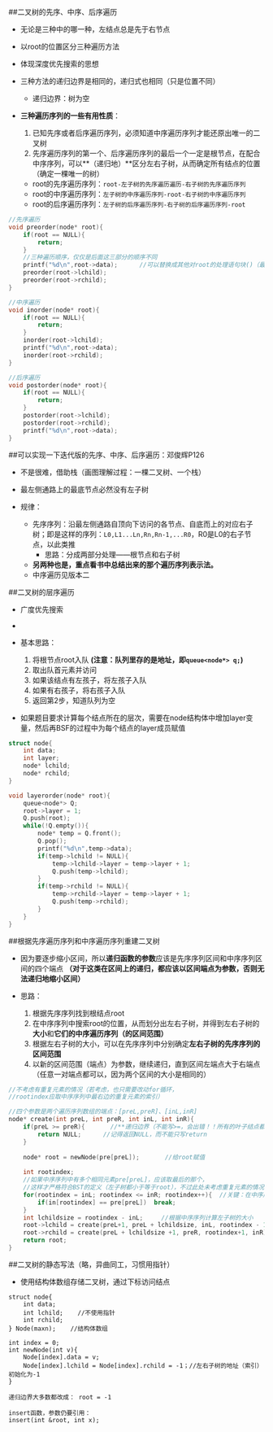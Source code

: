 ##二叉树的先序、中序、后序遍历

* 无论是三种中的哪一种，左结点总是先于右节点

* 以root的位置区分三种遍历方法

* 体现深度优先搜索的思想

* 三种方法的递归边界是相同的，递归式也相同（只是位置不同）
  * 递归边界：树为空


* **三种遍历序列的一些有用性质**：
  1. 已知先序或者后序遍历序列，必须知道中序遍历序列才能还原出唯一的二叉树
  2. 先序遍历序列的第一个、后序遍历序列的最后一个一定是根节点，在配合中序序列，可以**（递归地）**区分左右子树，从而确定所有结点的位置（确定一棵唯一的树）
    * root的先序遍历序列：`root-左子树的先序遍历遍历-右子树的先序遍历序列`
    * root的中序遍历序列：`左子树的中序遍历序列-root-右子树的中序遍历序列`
    * root的后序遍历序列：`左子树的后序遍历序列-右子树的后序遍历序列-root`

```C++
//先序遍历 
void preorder(node* root){
	if(root == NULL){
		return;
	}
	//三种遍历顺序，仅仅是后面这三部分的顺序不同
	printf("%d\n",root->data);      //可以替换成其他对root的处理语句块()（最好整合成一个函数调用）    
	preorder(root->lchild);
	preorder(root->rchild);
}

//中序遍历 
void inorder(node* root){
	if(root == NULL){
		return;
	}
	inorder(root->lchild);
	printf("%d\n",root->data);
	inorder(root->rchild);
}

//后序遍历
void postorder(node* root){
	if(root == NULL){
		return;
	}
	postorder(root->lchild);
	postorder(root->rchild);
	printf("%d\n",root->data);
} 
```

##可以实现一下迭代版的先序、中序、后序遍历：邓俊辉P126

* 不是很难，借助栈（画图理解过程：一棵二叉树、一个栈）

* 最左侧通路上的最底节点必然没有左子树


* 规律：
  * 先序序列：沿最左侧通路自顶向下访问的各节点、自底而上的对应右子树；即是这样的序列：`L0,L1...Ln,Rn,Rn-1,...R0`，R0是L0的右子节点，以此类推
    * 思路：分成两部分处理——根节点和右子树
  * **另两种也是，重点看书中总结出来的那个遍历序列表示法。**
  * 中序遍历见版本二

##二叉树的层序遍历

* 广度优先搜索
* 

* 基本思路：
  1. 将根节点root入队 **(注意：队列里存的是地址，即`queue<node*> q;`)**
  2. 取出队首元素并访问
  3. 如果该结点有左孩子，将左孩子入队
  4. 如果有右孩子，将右孩子入队
  5. 返回第2步，知道队列为空


* 如果题目要求计算每个结点所在的层次，需要在node结构体中增加layer变量，然后再BSF的过程中为每个结点的layer成员赋值

```C++
struct node{
	int data;
	int layer;
	node* lchild;
	node* rchild;
}
```

```C++
void layerorder(node* root){
	queue<node*> Q;
	root->layer = 1;
	Q.push(root);
	while(!Q.empty()){
		node* temp = Q.front();
		Q.pop();
		printf("%d\n",temp->data);
		if(temp->lchild != NULL){
			temp->lchild->layer = temp->layer + 1;
			Q.push(temp->lchild);
		}
		if(temp->rchild != NULL){
			temp->rchild->layer = temp->layer + 1;
			Q.push(temp->rchild); 
		}
	}
} 
```

##根据先序遍历序列和中序遍历序列重建二叉树

* 因为要逐步缩小区间，所以**递归函数的参数**应该是先序序列区间和中序序列区间的四个端点
**（对于这类在区间上的递归，都应该以区间端点为参数，否则无法递归地缩小区间）**

* 思路：
  1. 根据先序序列找到根结点root
  2. 在中序序列中搜索root的位置，从而划分出左右子树，并得到左右子树的**大小**和**它们的中序遍历序列（的区间范围）**
  3. 根据左右子树的大小，可以在先序序列中分别确定**左右子树的先序序列的区间范围**
  4. 以新的区间范围（端点）为参数，继续递归，直到区间左端点大于右端点（任意一对端点都可以，因为两个区间的大小是相同的）


```C++
//不考虑有重复元素的情况（若考虑，也只需要改动for循环，
//rootindex应取中序序列中最右边的重复元素的索引）

//四个参数是两个遍历序列数组的端点：[preL,preR]、[inL,inR] 
node* create(int preL, int preR, int inL, int inR){
	if(preL >= preR){       //**递归边界（不能写>=，会出错！！所有的叶子结点都会被忽略！！） 
		return NULL;      //记得返回NULL，而不能只写return 
	}
	
	node* root = newNode(pre[preL]);       //给root赋值 
		
	int rootindex;
	//如果中序序列中有多个相同元素pre[preL]，应该取最后的那个，
	//这样才严格符合BST的定义（左子树都小于等于root），不过此处未考虑重复元素的情况 
	for(rootindex = inL; rootindex <= inR; rootindex++){  //关键：在中序序列中查找根节点的位置rootindex 
		if(in[rootindex] == pre[preL])	break;
	}
	int lchildsize = rootindex - inL;     //根据中序序列计算左子树的大小 
	root->lchild = create(preL+1, preL + lchildsize, inL, rootindex - 1);   //递归地给左结点赋值 
	root->rchild = create(preL + lchildsize +1, preR, rootindex+1, inR);     //递归地给右结点赋值
	return root;
}
```

##二叉树的静态写法（略，异曲同工，习惯用指针）

* 使用结构体数组存储二叉树，通过下标访问结点

```
struct node{
	int data;
	int lchild;    //不使用指针
	int rchild;
} Node(maxn);    //结构体数组

int index = 0;
int newNode(int v){
	Node[index].data = v;
	Node[index].lchild = Node[index].rchild = -1；//左右子树的地址（索引）初始化为-1
}

递归边界大多数都改成： root = -1

insert函数，参数仍要引用：
insert(int &root, int x);
```